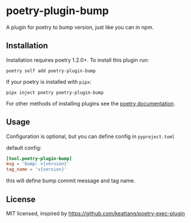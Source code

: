 # poetry-plugin-bump

A plugin for poetry to bump version, just like you can in npm.

## Installation

Installation requires poetry 1.2.0+. To install this plugin run:

`poetry self add poetry-plugin-bump`

If your poetry is installed with `pipx`:

```
pipx inject poetry poetry-plugin-bump
```

For other methods of installing plugins see
the [poetry documentation](https://python-poetry.org/docs/master/plugins/#the-plugin-add-command).

## Usage

Configuration is optional, but you can define config in `pyproject.toml`

default config:

```toml
[tool.poetry-plugin-bump]
msg = 'bump: v{version}'
tag_name = 'v{version}'
```

this will define bump commit message and tag name.

## License

MIT licensed, inspired by https://github.com/keattang/poetry-exec-plugin
